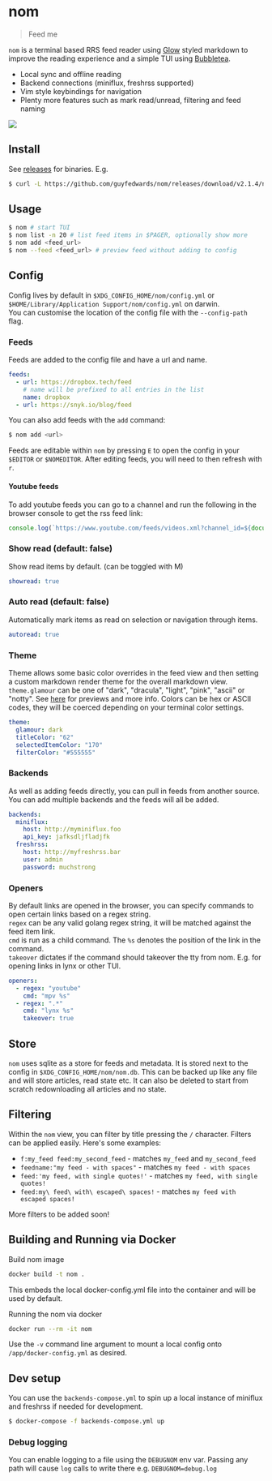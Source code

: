 # nom
> Feed me

`nom` is a terminal based RRS feed reader using [Glow](https://github.com/charmbracelet/glow) styled markdown to improve the reading experience and a simple TUI using [Bubbletea](https://github.com/charmbracelet/bubbletea).
- Local sync and offline reading
- Backend connections (miniflux, freshrss supported)
- Vim style keybindings for navigation
- Plenty more features such as mark read/unread, filtering and feed naming

![](./.github/demo.gif)

## Install
See [releases](https://github.com/guyfedwards/nom/releases) for binaries. E.g.
```sh
$ curl -L https://github.com/guyfedwards/nom/releases/download/v2.1.4/nom_2.1.4_darwin_amd64.tar.gz | tar -xzvf -
```

## Usage
```sh
$ nom # start TUI
$ nom list -n 20 # list feed items in $PAGER, optionally show more
$ nom add <feed_url> 
$ nom --feed <feed_url> # preview feed without adding to config
```

## Config
Config lives by default in `$XDG_CONFIG_HOME/nom/config.yml` or `$HOME/Library/Application Support/nom/config.yml` on darwin.  
You can customise the location of the config file with the `--config-path` flag.

### Feeds
Feeds are added to the config file and have a url and name.
```yaml
feeds:
  - url: https://dropbox.tech/feed
    # name will be prefixed to all entries in the list
    name: dropbox 
  - url: https://snyk.io/blog/feed
```
You can also add feeds with the `add` command:
```sh
$ nom add <url>
```
Feeds are editable within `nom` by pressing `E` to open the config in your `$EDITOR` or `$NOMEDITOR`. After editing feeds, you will need to then refresh with `r`.

#### Youtube feeds
To add youtube feeds you can go to a channel and run the following in the browser console to get the rss feed link:
```js
console.log(`https://www.youtube.com/feeds/videos.xml?channel_id=${document.querySelector("link[rel='canonical']").href.split('/channel/').reverse()[0]}`)
```

### Show read (default: false)
Show read items by default. (can be toggled with M)
```yaml
showread: true
```
### Auto read (default: false)
Automatically mark items as read on selection or navigation through items. 
```yaml
autoread: true
```
### Theme 
Theme allows some basic color overrides in the feed view and then setting a custom markdown render theme for the overall markdown view. `theme.glamour` can be one of "dark", "dracula", "light", "pink", "ascii" or "notty". See [here](https://github.com/charmbracelet/glamour/tree/master/styles/gallery) for previews and more info.
Colors can be hex or ASCII codes, they will be coerced depending on your terminal color settings.
```yaml
theme: 
  glamour: dark
  titleColor: "62"
  selectedItemColor: "170"
  filterColor: "#555555"
```

### Backends
As well as adding feeds directly, you can pull in feeds from another source. You can add multiple backends and the feeds will all be added.
```yaml
backends:
  miniflux:
    host: http://myminiflux.foo
    api_key: jafksdljfladjfk
  freshrss:
    host: http://myfreshrss.bar
    user: admin
    password: muchstrong
```

### Openers
By default links are opened in the browser, you can specify commands to open certain links based on a regex string.   
`regex` can be any valid golang regex string, it will be matched against the feed item link.  
`cmd` is run as a child command. The `%s` denotes the position of the link in the command.  
`takeover` dictates if the command should takeover the tty from nom. E.g. for opening links in lynx or other TUI.  
```yaml
openers:
  - regex: "youtube"
    cmd: "mpv %s"
  - regex: ".*"
    cmd: "lynx %s"
    takeover: true
```

## Store
`nom` uses sqlite as a store for feeds and metadata. It is stored next to the config in `$XDG_CONFIG_HOME/nom/nom.db`. This can be backed up like any file and will store articles, read state etc. It can also be deleted to start from scratch redownloading all articles and no state.

## Filtering
Within the `nom` view, you can filter by title pressing the `/` character. Filters can be applied easily. Here's some examples:
- `f:my_feed feed:my_second_feed` - matches `my_feed` and `my_second_feed`
- `feedname:"my feed - with spaces"` - matches `my feed - with spaces`
- `feed:'my feed, with single quotes!'` - matches `my feed, with single quotes!`
- `feed:my\ feed\ with\ escaped\ spaces!` - matches `my feed with escaped spaces!`

More filters to be added soon!

## Building and Running via Docker
Build nom image
```sh
docker build -t nom .
```
This embeds the local docker-config.yml file into the container and will be used by default.

Running the nom via docker
```sh
docker run --rm -it nom
```
Use the `-v` command line argument to mount a local config onto `/app/docker-config.yml` as desired.


## Dev setup
You can use the `backends-compose.yml` to spin up a local instance of miniflux and freshrss if needed for development.

```sh
$ docker-compose -f backends-compose.yml up
```

### Debug logging
You can enable logging to a file using the `DEBUGNOM` env var. Passing any path will cause `log` calls to write there e.g. `DEBUGNOM=debug.log`
